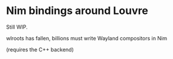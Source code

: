 # Nim bindings around Louvre
Still WIP.

wlroots has fallen, billions must write Wayland compositors in Nim

(requires the C++ backend)
